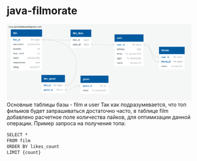 # java-filmorate
![database diagram](https://github.com/a-grebnev-91-tech/java-filmorate/blob/database-diagram/filmorate_sprint_10.png)
Основные таблицы базы - film и user
Так как подразумевается, что топ фильмов будет запрашиваться достаточно часто, в таблице film добавлено расчетное поле количества лайков, для оптимизации данной операции.
Пример запроса на получения топа:
```
SELECT *
FROM film
ORDER BY likes_count
LIMIT {count}
```